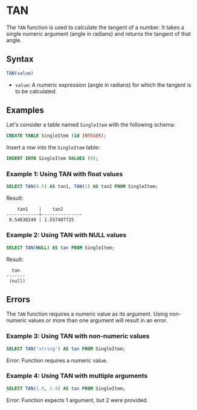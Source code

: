 # TAN

The `TAN` function is used to calculate the tangent of a number. It takes a single numeric argument (angle in radians) and returns the tangent of that angle.

## Syntax

```sql
TAN(value)
```

- `value`: A numeric expression (angle in radians) for which the tangent is to be calculated.

## Examples

Let's consider a table named `SingleItem` with the following schema:

```sql
CREATE TABLE SingleItem (id INTEGER);
```

Insert a row into the `SingleItem` table:

```sql
INSERT INTO SingleItem VALUES (0);
```

### Example 1: Using TAN with float values

```sql
SELECT TAN(0.5) AS tan1, TAN(1) AS tan2 FROM SingleItem;
```

Result:

```
    tan1    |    tan2
------------+---------------
 0.54630249 | 1.557407725
```

### Example 2: Using TAN with NULL values

```sql
SELECT TAN(NULL) AS tan FROM SingleItem;
```

Result:

```
  tan
-------
 (null)
```

## Errors

The `TAN` function requires a numeric value as its argument. Using non-numeric values or more than one argument will result in an error.

### Example 3: Using TAN with non-numeric values

```sql
SELECT TAN('string') AS tan FROM SingleItem;
```

Error: Function requires a numeric value.

### Example 4: Using TAN with multiple arguments

```sql
SELECT TAN(1.0, 2.0) AS tan FROM SingleItem;
```

Error: Function expects 1 argument, but 2 were provided.